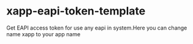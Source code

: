 # xapp-eapi-token-template
Get EAPI access token for use any eapi in system.Here you can change name xapp to your app name
